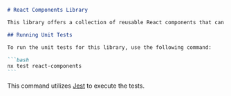 ````markdown
# React Components Library

This library offers a collection of reusable React components that can be seamlessly integrated into various React applications, without depending on any specific framework. It was created using [Nx](https://nx.dev).

## Running Unit Tests

To run the unit tests for this library, use the following command:

```bash
nx test react-components
```
````

This command utilizes [Jest](https://jestjs.io) to execute the tests.

```

```
